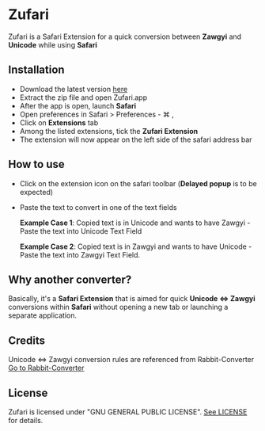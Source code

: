 # Zufari
Zufari is a Safari Extension for a quick conversion between **Zawgyi** and **Unicode** while using **Safari**


## Installation
- Download the latest version [here](https://github.com/bupstan/Zufari/releases/)
- Extract the zip file and open Zufari.app
- After the app is open, launch **Safari**
- Open preferences in Safari > Preferences - ⌘ ,
- Click on **Extensions** tab
- Among the listed extensions, tick the **Zufari Extension**
- The extension will now appear on the left side of the safari address bar

## How to use
- Click on the extension icon on the safari toolbar (**Delayed popup** is to be expected)
- Paste the text to convert in one of the text fields
		 
	**Example Case 1**: Copied text is in Unicode and wants to have Zawgyi
		 - Paste the text into Unicode Text Field
		 
	
	**Example Case 2**: Copied text is in Zawgyi and wants to have Unicode
		 - Paste the text into Zawgyi Text Field.

## Why another converter?
Basically, it's a **Safari Extension** that is aimed for quick **Unicode <=> Zawgyi** conversions within **Safari** without opening a new tab or launching a separate application.

## Credits
Unicode <=> Zawgyi conversion rules are referenced from Rabbit-Converter
[Go to Rabbit-Converter](https://github.com/Rabbit-Converter/Rabbit)

## License
Zufari is licensed under "GNU GENERAL PUBLIC LICENSE". [See LICENSE](https://github.com/bupstan/Zufari/blob/master/LICENSE) for details.
